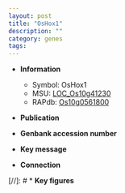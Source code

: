 ```yaml
---
layout: post
title: "OsHox1"
description: ""
category: genes
tags: 
---
```


* **Information**  
    + Symbol: OsHox1  
    + MSU: [LOC_Os10g41230](http://rice.uga.edu/cgi-bin/ORF_infopage.cgi?orf=LOC_Os10g41230)  
    + RAPdb: [Os10g0561800](http://rapdb.dna.affrc.go.jp/viewer/gbrowse_details/irgsp1?name=Os10g0561800)  

* **Publication**  

* **Genbank accession number**  

* **Key message**  

* **Connection**  

[//]: # * **Key figures**  


